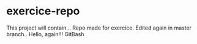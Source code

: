 # exercice-repo
This project will contain...
Repo made for exercice.
Edited again in master branch..
Hello, again!!!
GitBash




